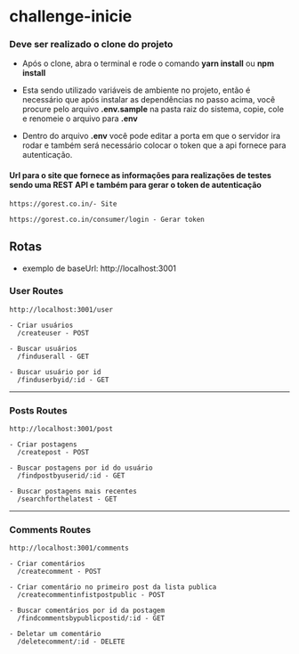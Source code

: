 # challenge-inicie

### Deve ser realizado o clone do projeto

- Após o clone, abra o terminal e rode o comando <b>yarn install</b> ou <b>npm install</b>

- Esta sendo utilizado variáveis de ambiente no projeto, então é necessário que após instalar as dependências no passo acima,
 você procure pelo arquivo <b>.env.sample</b> na pasta raiz do sistema, copie, cole e renomeie o arquivo para <b>.env</b>
 
- Dentro do arquivo <b>.env</b> você pode editar a porta em que o servidor ira rodar e também será necessário colocar o token que a api fornece para autenticação.

#### Url para o site que fornece as informações para realizações de testes sendo uma REST API e também para gerar o token de autenticação
    https://gorest.co.in/- Site
    
    https://gorest.co.in/consumer/login - Gerar token
    

## Rotas
- exemplo de baseUrl: http://localhost:3001

### User Routes 

```
http://localhost:3001/user

- Criar usuários
  /createuser - POST
    
- Buscar usuários
  /finduserall - GET
    
- Buscar usuário por id
  /finduserbyid/:id - GET
```
<hr> </hr>

### Posts Routes 
```
http://localhost:3001/post

- Criar postagens
  /createpost - POST
  
- Buscar postagens por id do usuário
  /findpostbyuserid/:id - GET
  
- Buscar postagens mais recentes
  /searchforthelatest - GET
```
<hr> </hr>

### Comments Routes 
```
http://localhost:3001/comments

- Criar comentários
  /createcomment - POST
  
- Criar comentário no primeiro post da lista publica
  /createcommentinfistpostpublic - POST
  
- Buscar comentários por id da postagem
  /findcommentsbypublicpostid/:id - GET
  
- Deletar um comentário
  /deletecomment/:id - DELETE
```





